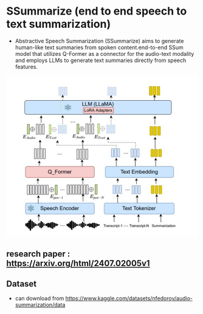 # SSummarize (end to end speech to text summarization)
- Abstractive Speech Summarization (SSummarize) aims to generate human-like text summaries from spoken 
  content.end-to-end SSum model that utilizes Q-Former as a connector for the audio-text modality and employs LLMs to generate text summaries directly from speech features.


![Model Architecture](model.jpg)

## research paper : https://arxiv.org/html/2407.02005v1


## Dataset
  -  can download from https://www.kaggle.com/datasets/nfedorov/audio-summarization/data





